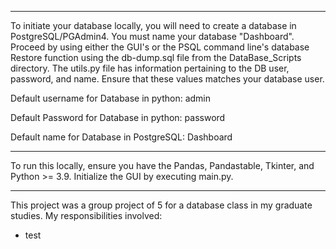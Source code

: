 -----
To initiate your database locally, you will need to create a database in PostgreSQL/PGAdmin4. You must name your database "Dashboard". Proceed by using either the GUI's or the PSQL command line's database Restore function using the db-dump.sql file from the DataBase_Scripts directory. The utils.py file has information pertaining to the DB user, password, and name. Ensure that these values matches your database user.

Default username for Database in python: admin

Default Password for Database in python: password

Default name for Database in PostgreSQL: Dashboard

-----

To run this locally, ensure you have the Pandas, Pandastable, Tkinter, and Python >= 3.9. Initialize the GUI by executing main.py.

----

This project was a group project of 5 for a database class in my graduate studies. My responsibilities involved:
* test
